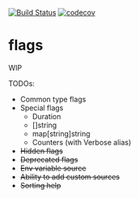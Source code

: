 [![Build Status](https://travis-ci.org/xitonix/flags.svg?branch=master)](https://travis-ci.org/xitonix/flags)
[![codecov](https://codecov.io/gh/xitonix/flags/branch/master/graph/badge.svg)](https://codecov.io/gh/xitonix/flags)
# flags

WIP

TODOs:

* Common type flags
* Special flags
    * Duration
    * []string
    * map[string]string
    * Counters (with Verbose alias)
* ~~Hidden flags~~
* ~~Deprecated flags~~
* ~~Env variable source~~
* ~~Ability to add custom sources~~
* ~~Sorting help~~
